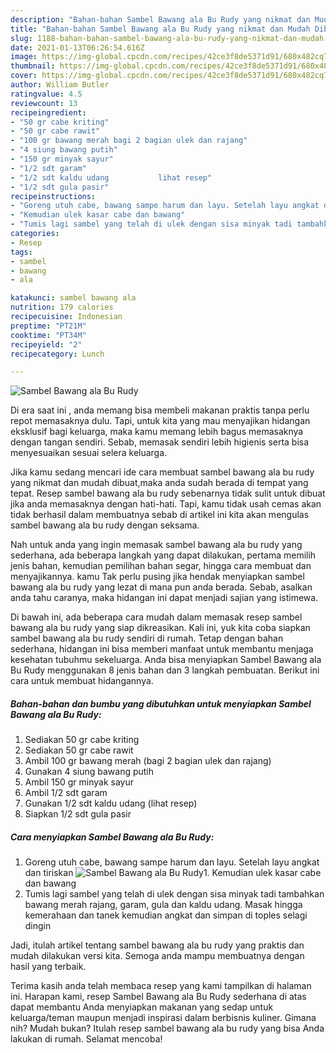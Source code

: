 ```yaml
---
description: "Bahan-bahan Sambel Bawang ala Bu Rudy yang nikmat dan Mudah Dibuat"
title: "Bahan-bahan Sambel Bawang ala Bu Rudy yang nikmat dan Mudah Dibuat"
slug: 1188-bahan-bahan-sambel-bawang-ala-bu-rudy-yang-nikmat-dan-mudah-dibuat
date: 2021-01-13T06:26:54.616Z
image: https://img-global.cpcdn.com/recipes/42ce3f8de5371d91/680x482cq70/sambel-bawang-ala-bu-rudy-foto-resep-utama.jpg
thumbnail: https://img-global.cpcdn.com/recipes/42ce3f8de5371d91/680x482cq70/sambel-bawang-ala-bu-rudy-foto-resep-utama.jpg
cover: https://img-global.cpcdn.com/recipes/42ce3f8de5371d91/680x482cq70/sambel-bawang-ala-bu-rudy-foto-resep-utama.jpg
author: William Butler
ratingvalue: 4.5
reviewcount: 13
recipeingredient:
- "50 gr cabe kriting"
- "50 gr cabe rawit"
- "100 gr bawang merah bagi 2 bagian ulek dan rajang"
- "4 siung bawang putih"
- "150 gr minyak sayur"
- "1/2 sdt garam"
- "1/2 sdt kaldu udang           lihat resep"
- "1/2 sdt gula pasir"
recipeinstructions:
- "Goreng utuh cabe, bawang sampe harum dan layu. Setelah layu angkat dan tiriskan"
- "Kemudian ulek kasar cabe dan bawang"
- "Tumis lagi sambel yang telah di ulek dengan sisa minyak tadi tambahkan bawang merah rajang, garam, gula dan kaldu udang. Masak hingga kemerahaan dan tanek kemudian angkat dan simpan di toples selagi dingin"
categories:
- Resep
tags:
- sambel
- bawang
- ala

katakunci: sambel bawang ala 
nutrition: 179 calories
recipecuisine: Indonesian
preptime: "PT21M"
cooktime: "PT34M"
recipeyield: "2"
recipecategory: Lunch

---
```



![Sambel Bawang ala Bu Rudy](https://img-global.cpcdn.com/recipes/42ce3f8de5371d91/680x482cq70/sambel-bawang-ala-bu-rudy-foto-resep-utama.jpg)

Di era  saat ini , anda memang bisa membeli makanan praktis tanpa perlu repot memasaknya dulu. Tapi, untuk kita yang mau menyajikan hidangan eksklusif bagi keluarga, maka kamu memang lebih bagus memasaknya dengan tangan sendiri. Sebab, memasak sendiri lebih higienis serta bisa menyesuaikan sesuai selera keluarga.

Jika kamu sedang mencari ide cara membuat sambel bawang ala bu rudy yang nikmat dan mudah dibuat,maka anda sudah berada di tempat yang tepat. Resep sambel bawang ala bu rudy  sebenarnya tidak sulit untuk dibuat jika anda memasaknya dengan hati-hati. Tapi, kamu tidak usah cemas akan tidak berhasil dalam membuatnya 
sebab di artikel ini kita akan mengulas sambel bawang ala bu rudy dengan seksama.  



Nah untuk anda yang ingin memasak sambel bawang ala bu rudy yang sederhana, ada beberapa langkah yang dapat dilakukan, pertama memilih jenis bahan, kemudian pemilihan bahan segar, hingga cara membuat dan menyajikannya. kamu Tak perlu pusing jika hendak menyiapkan sambel bawang ala bu rudy yang lezat di mana pun anda berada. Sebab, asalkan anda  tahu caranya, maka hidangan ini dapat menjadi sajian yang istimewa.

Di bawah ini, ada beberapa cara mudah dalam memasak resep sambel bawang ala bu rudy yang siap dikreasikan. Kali ini, yuk kita coba siapkan sambel bawang ala bu rudy sendiri di rumah. Tetap dengan bahan sederhana, hidangan ini bisa memberi manfaat untuk membantu menjaga kesehatan tubuhmu sekeluarga. Anda bisa menyiapkan Sambel Bawang ala Bu Rudy menggunakan 8 jenis bahan dan 3 langkah pembuatan. Berikut ini cara untuk membuat hidangannya.

<!--inarticleads1-->

##### Bahan-bahan dan bumbu yang dibutuhkan untuk menyiapkan Sambel Bawang ala Bu Rudy:

1. Sediakan 50 gr cabe kriting
1. Sediakan 50 gr cabe rawit
1. Ambil 100 gr bawang merah (bagi 2 bagian ulek dan rajang)
1. Gunakan 4 siung bawang putih
1. Ambil 150 gr minyak sayur
1. Ambil 1/2 sdt garam
1. Gunakan 1/2 sdt kaldu udang           (lihat resep)
1. Siapkan 1/2 sdt gula pasir




<!--inarticleads2-->

##### Cara menyiapkan Sambel Bawang ala Bu Rudy:

1. Goreng utuh cabe, bawang sampe harum dan layu. Setelah layu angkat dan tiriskan
<img src="https://img-global.cpcdn.com/steps/99438ce536b8c612/160x128cq70/sambel-bawang-ala-bu-rudy-langkah-memasak-1-foto.jpg" alt="Sambel Bawang ala Bu Rudy">1. Kemudian ulek kasar cabe dan bawang
1. Tumis lagi sambel yang telah di ulek dengan sisa minyak tadi tambahkan bawang merah rajang, garam, gula dan kaldu udang. Masak hingga kemerahaan dan tanek kemudian angkat dan simpan di toples selagi dingin




Jadi, itulah artikel tentang  sambel bawang ala bu rudy  yang praktis dan mudah dilakukan versi kita. Semoga anda mampu membuatnya dengan hasil yang terbaik. 

Terima kasih anda telah membaca resep yang kami tampilkan di halaman ini. Harapan kami, resep  Sambel Bawang ala Bu Rudy sederhana di atas dapat membantu Anda menyiapkan makanan yang sedap untuk keluarga/teman maupun menjadi inspirasi dalam berbisnis kuliner. Gimana nih? Mudah bukan? Itulah resep sambel bawang ala bu rudy yang bisa Anda lakukan di rumah. Selamat mencoba!

